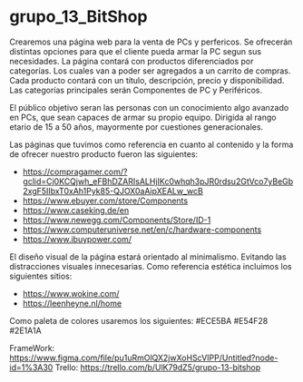 # grupo_13_BitShop

Crearemos una página web para la venta de PCs y perfericos.
Se ofrecerán distintas opciones para que el cliente pueda armar la PC segun sus necesidades.
La página contará con productos diferenciados por categorías. Los cuales van a poder ser agregados a un carrito de compras.
Cada producto contará con un título, descripción, precio y disponibilidad.
Las categorías principales serán Componentes de PC y Periféricos.

El público objetivo seran las personas con un conocimiento algo avanzado en PCs, que sean capaces de armar su propio equipo.
Dirigida al rango etario de 15 a 50 años, mayormente por cuestiones generacionales. 

Las páginas que tuvimos como referencia en cuanto al contenido y la forma de ofrecer nuestro producto fueron las siguientes:

- https://compragamer.com/?gclid=Cj0KCQjwh_eFBhDZARIsALHjIKc0whqh3pJR0rdsu2GtVco7yBeGb2xgF5IIbxT0xAh1Pyk85-QJOX0aAipXEALw_wcB
- https://www.ebuyer.com/store/Components
- https://www.caseking.de/en
- https://www.newegg.com/Components/Store/ID-1
- https://www.computeruniverse.net/en/c/hardware-components
- https://www.ibuypower.com/

El diseño visual de la página estará orientado al minimalismo. Evitando las distracciones visuales innecesarias.
Como referencia estética incluimos los siguientes sitios:
- https://www.wokine.com/
- https://leenheyne.nl/home

Como paleta de colores usaremos los siguientes:
#ECE5BA
#E54F28
#2E1A1A

FrameWork: https://www.figma.com/file/pu1uRmOlQX2jwXoHScVIPP/Untitled?node-id=1%3A30
Trello: https://trello.com/b/UlK79dZ5/grupo-13-bitshop
